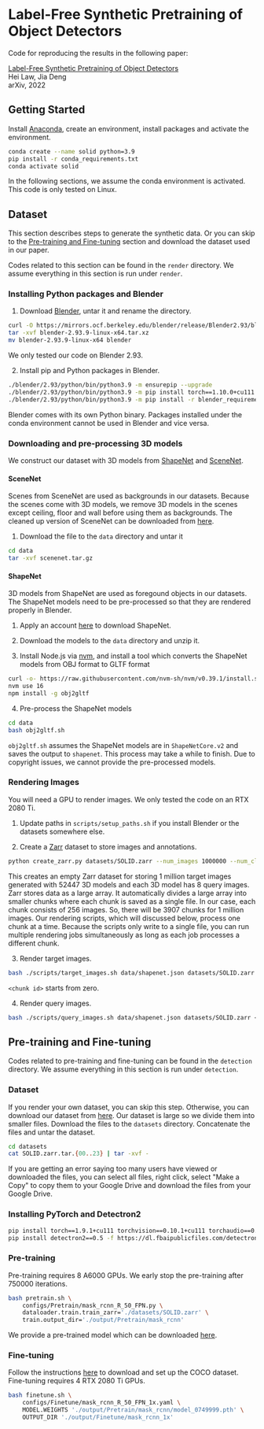 # Label-Free Synthetic Pretraining of Object Detectors

Code for reproducing the results in the following paper:

[Label-Free Synthetic Pretraining of Object Detectors]()  
Hei Law, Jia Deng  
arXiv, 2022

## Getting Started
Install [Anaconda](https://anaconda.org), create an environment, install packages and activate the environment.
```bash
conda create --name solid python=3.9
pip install -r conda_requirements.txt
conda activate solid
```
In the following sections, we assume the conda environment is activated. This code is only tested on Linux.

## Dataset
This section describes steps to generate the synthetic data. Or you can skip to the [Pre-training and Fine-tuning](#pre-training-and-fine-tuning) section and download the dataset used in our paper.

Codes related to this section can be found in the `render` directory. We assume everything in this section is run under `render`.

### Installing Python packages and Blender
1. Download [Blender](https://mirrors.ocf.berkeley.edu/blender/release/Blender2.93/blender-2.93.9-linux-x64.tar.xz), untar it and rename the directory.
```bash
curl -O https://mirrors.ocf.berkeley.edu/blender/release/Blender2.93/blender-2.93.9-linux-x64.tar.xz 
tar -xvf blender-2.93.9-linux-x64.tar.xz
mv blender-2.93.9-linux-x64 blender
```
We only tested our code on Blender 2.93.

2. Install pip and Python packages in Blender.
```bash
./blender/2.93/python/bin/python3.9 -m ensurepip --upgrade
./blender/2.93/python/bin/python3.9 -m pip install torch==1.10.0+cu111 torchvision==0.11.0+cu111 torchaudio==0.10.0 -f https://download.pytorch.org/whl/torch_stable.html
./blender/2.93/python/bin/python3.9 -m pip install -r blender_requirements.txt
```
Blender comes with its own Python binary. Packages installed under the conda environment cannot be used in Blender and vice versa.

### Downloading and pre-processing 3D models
We construct our dataset with 3D models from [ShapeNet](https://shapenet.org) and [SceneNet](https://robotvault.bitbucket.io).

#### SceneNet
Scenes from SceneNet are used as backgrounds in our datasets. Because the scenes come with 3D models, we remove 3D models in the scenes except ceiling, floor and wall before using them as backgrounds. The cleaned up version of SceneNet can be downloaded from [here](https://drive.google.com/file/d/1HaN-NF4l-IBrwWDHAajC_EYWxnOXpwqt/view?usp=sharing).

1. Download the file to the `data` directory and untar it
```bash
cd data
tar -xvf scenenet.tar.gz
```

#### ShapeNet
3D models from ShapeNet are used as foregound objects in our datasets. The ShapeNet models need to be pre-processed so that they are rendered properly in Blender.

1. Apply an account [here](https://shapenet.org) to download ShapeNet.

2. Download the models to the `data` directory and unzip it.

3. Install Node.js via [nvm](https://github.com/nvm-sh/nvm), and install a tool which converts the ShapeNet models from OBJ format to GLTF format
```bash
curl -o- https://raw.githubusercontent.com/nvm-sh/nvm/v0.39.1/install.sh | bash
nvm use 16
npm install -g obj2gltf
```

4. Pre-process the ShapeNet models
```bash
cd data
bash obj2gltf.sh
```
`obj2gltf.sh` assumes the ShapeNet models are in `ShapeNetCore.v2` and saves the output to `shapenet`. This process may take a while to finish. Due to copyright issues, we cannot provide the pre-processed models.

### Rendering Images
You will need a GPU to render images. We only tested the code on an RTX 2080 Ti.

1. Update paths in `scripts/setup_paths.sh` if you install Blender or the datasets somewhere else.

2. Create a [Zarr](https://zarr.readthedocs.io/en/stable/) dataset to store images and annotations.
```bash
python create_zarr.py datasets/SOLID.zarr --num_images 1000000 --num_classes 52447 --num_shots 8
```
This creates an empty Zarr dataset for storing 1 million target images generated with 52447 3D models and each 3D model has 8 query images. Zarr stores data as a large array. It automatically divides a large array into smaller chunks where each chunk is saved as a single file. In our case, each chunk consists of 256 images. So, there will be 3907 chunks for 1 million images. Our rendering scripts, which will discussed below, process one chunk at a time. Because the scripts only write to a single file, you can run multiple rendering jobs simultaneously as long as each job processes a different chunk.

3. Render target images.
```bash
bash ./scripts/target_images.sh data/shapenet.json datasets/SOLID.zarr <chunk id>
```
`<chunk id>` starts from zero.

4. Render query images.
```bash
bash ./scripts/query_images.sh data/shapenet.json datasets/SOLID.zarr <chunk id>
```

## Pre-training and Fine-tuning
Codes related to pre-training and fine-tuning can be found in the `detection` directory. We assume everything in this section is run under `detection`.

### Dataset
If you render your own dataset, you can skip this step. Otherwise, you can download our dataset from [here](https://drive.google.com/drive/folders/1lLv0k9gtu-Un-rVCoBeoDpkxLI0s_AXB?usp=sharing). Our dataset is large so we divide them into smaller files. Download the files to the `datasets` directory. Concatenate the files and untar the dataset.
```bash
cd datasets
cat SOLID.zarr.tar.{00..23} | tar -xvf -
```
If you are getting an error saying too many users have viewed or downloaded the files, you can select all files, right click, select "Make a Copy" to copy them to your Google Drive and download the files from your Google Drive.

### Installing PyTorch and Detectron2
```bash
pip install torch==1.9.1+cu111 torchvision==0.10.1+cu111 torchaudio==0.9.1 -f https://download.pytorch.org/whl/torch_stable.html
pip install detectron2==0.5 -f https://dl.fbaipublicfiles.com/detectron2/wheels/cu111/torch1.9/index.html
```

### Pre-training
Pre-training requires 8 A6000 GPUs. We early stop the pre-training after 750000 iterations.
```bash
bash pretrain.sh \
    configs/Pretrain/mask_rcnn_R_50_FPN.py \
    dataloader.train.train_zarr='./datasets/SOLID.zarr' \
    train.output_dir='./output/Pretrain/mask_rcnn'
```
We provide a pre-trained model which can be downloaded [here](https://drive.google.com/file/d/1Sf6hLH-6EwxVE5MuiUbeYPcx0E-isgom/view?usp=sharing).

### Fine-tuning
Follow the instructions [here](https://detectron2.readthedocs.io/en/latest/tutorials/builtin_datasets.html#expected-dataset-structure-for-coco-instance-keypoint-detection) to download and set up the COCO dataset. Fine-tuning requires 4 RTX 2080 Ti GPUs.
```bash
bash finetune.sh \
    configs/Finetune/mask_rcnn_R_50_FPN_1x.yaml \
    MODEL.WEIGHTS './output/Pretrain/mask_rcnn/model_0749999.pth' \
    OUTPUT_DIR './output/Finetune/mask_rcnn_1x'
```
